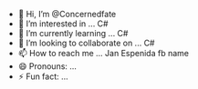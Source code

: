 - 👋 Hi, I’m @Concernedfate
- 👀 I’m interested in ... C#
- 🌱 I’m currently learning ... C#
- 💞️ I’m looking to collaborate on ... C#
- 📫 How to reach me ... Jan Espenida fb name
- 😄 Pronouns: ...
- ⚡ Fun fact: ...

<!---
Concernedfate/Concernedfate is a ✨ special ✨ repository because its `README.md` (this file) appears on your GitHub profile.
You can click the Preview link to take a look at your changes.
--->
